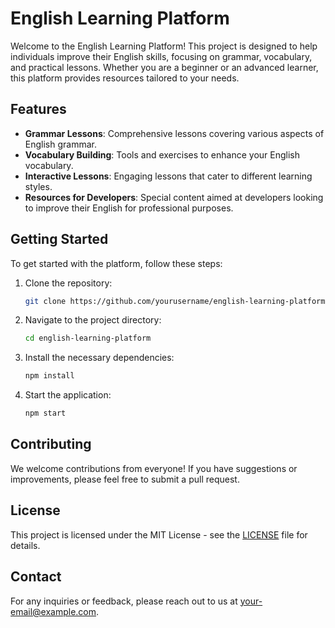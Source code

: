 
# English Learning Platform

Welcome to the English Learning Platform! This project is designed to help individuals improve their English skills, focusing on grammar, vocabulary, and practical lessons. Whether you are a beginner or an advanced learner, this platform provides resources tailored to your needs.

## Features

- **Grammar Lessons**: Comprehensive lessons covering various aspects of English grammar.
- **Vocabulary Building**: Tools and exercises to enhance your English vocabulary.
- **Interactive Lessons**: Engaging lessons that cater to different learning styles.
- **Resources for Developers**: Special content aimed at developers looking to improve their English for professional purposes.

## Getting Started

To get started with the platform, follow these steps:

1. Clone the repository:
   ```bash
   git clone https://github.com/yourusername/english-learning-platform.git
   ```

2. Navigate to the project directory:
   ```bash
   cd english-learning-platform
   ```

3. Install the necessary dependencies:
   ```bash
   npm install
   ```

4. Start the application:
   ```bash
   npm start
   ```

## Contributing

We welcome contributions from everyone! If you have suggestions or improvements, please feel free to submit a pull request.

## License

This project is licensed under the MIT License - see the [LICENSE](LICENSE) file for details.

## Contact

For any inquiries or feedback, please reach out to us at [your-email@example.com](mailto:your-email@example.com).
